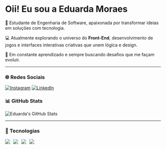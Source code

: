 # Oii! Eu sou a Eduarda Moraes

🎯 Estudante de Engenharia de Software, apaixonada por transformar ideias em soluções com tecnologia.

💻 Atualmente explorando o universo do **Front-End**, desenvolvimento de jogos e interfaces interativas criativas que unem lógica e design.

🚀 Em constante aprendizado e sempre buscando desafios que me façam evoluir.

---

### 🌐 Redes Sociais

[![Instagram](https://img.shields.io/badge/Instagram-E4405F?style=for-the-badge&logo=instagram&logoColor=white)](https://instagram.com/mo_xduda)  [![LinkedIn](https://img.shields.io/badge/LinkedIn-0A66C2?style=for-the-badge&logo=linkedin&logoColor=white)](https://linkedin.com/in/eduarda-moraess)

### 📊 GitHub Stats

![Eduarda's GitHub Stats](https://github-readme-stats.vercel.app/api?username=moraeseduardaa&show_icons=true&theme=dracula&count_private=true)

---

### 🚀 Tecnologias

<div style="display: flex; gap: 10px; flex-wrap: wrap;">
  <img src="https://img.shields.io/badge/HTML5-E34F26?style=for-the-badge&logo=html5&logoColor=white"/>
  <img src="https://img.shields.io/badge/CSS3-1572B6?style=for-the-badge&logo=css3&logoColor=white"/>
  <img src="https://img.shields.io/badge/JavaScript-F7DF1E?style=for-the-badge&logo=javascript&logoColor=black"/>
  <img src="https://img.shields.io/badge/C%23-239120?style=for-the-badge&logo=c-sharp&logoColor=white"/>
</div>
